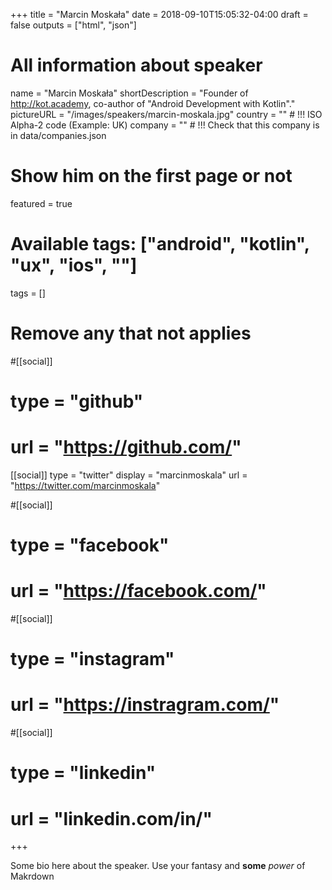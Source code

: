 +++
title = "Marcin Moskała"
date = 2018-09-10T15:05:32-04:00
draft = false
outputs = ["html", "json"]

# All information about speaker
name = "Marcin Moskała"
shortDescription = "Founder of http://kot.academy, co-author of \"Android Development with Kotlin\"."
pictureURL = "/images/speakers/marcin-moskala.jpg"
country = "" # !!! ISO Alpha-2 code (Example: UK)
company = "" # !!! Check that this company is in data/companies.json

# Show him on the first page or not
featured = true

# Available tags: ["android", "kotlin", "ux", "ios", ""]
tags = []

# Remove any that not applies
#[[social]]
#  type = "github"
#  url = "https://github.com/<username>"

[[social]]
  type = "twitter"
  display = "marcinmoskala"
  url = "https://twitter.com/marcinmoskala"

#[[social]]
#  type = "facebook"
#  url = "https://facebook.com/<username>"

#[[social]]
#  type = "instagram"
#  url = "https://instragram.com/<username>"

#[[social]]
#  type = "linkedin"
#  url = "linkedin.com/in/<username>"

+++

Some bio here about the speaker. Use your fantasy and **some** _power_ of Makrdown
